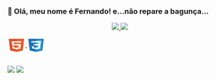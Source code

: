 ###  👋 Olá, meu nome é Fernando! e...não repare a bagunça...

<div align="center">
  <a href="https://github.com/fernandobalbinorosa">
 <img height="180em" src="https://github-readme-stats.vercel.app/api?username=fernandobalbinorosa&show_icons=true&theme=cobalt&include_all_commits=true&count_private=true"/>
  <img height="180em" src="https://github-readme-stats.vercel.app/api/top-langs/?username=fernandobalbinorosa&layout=compact&langs_count=7&theme=cobalt"/>
</div>
<div style="display:inline_block"><br>
  <img align="center" alt="Ferbalros-HTML" height="30" width="40" src="https://raw.githubusercontent.com/devicons/devicon/master/icons/html5/html5-original.svg">
  <img align="center" alt="Ferbalros-CSS" height="30" width="40" src="https://raw.githubusercontent.com/devicons/devicon/master/icons/css3/css3-original.svg">
</div> <br>
 
 <div> 
  
  <a href="https://www.instagram.com/fernandobalbinorosa/" target="_blank"><img src="https://img.shields.io/badge/-Instagram-%23E4405F?style=for-the-badge&logo=instagram&logoColor=white" target="_blank"></a>
         <a href="https://www.linkedin.com/in/fernandobalbinorosa/" target="_blank"><img src="https://img.shields.io/badge/-LinkedIn-%230077B5?style=for-the-badge&logo=linkedin&logoColor=white" target="_blank"></a> 
   
</div>
